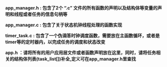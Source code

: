 **app_manager.h : 包含了2个 “.c” 文件的所有函数的声明以及结构体等变量的声明和线程或者任务的信息句柄等**

**app_manager.c : 包含了关于状态机钟线程处理的函数实现**

**timer_task.c : 包含了一个伪滴答时钟调度函数，需要放在主函数循环，或者是timer等的定时器内，以完成任务的调度和状态改变**

**app.h ：请将所有的用户应用层文件或者函数声明放在这里，同时，请将任务相关的结构体列表(task_list[])补全,定义可在app_manager.h里查找**